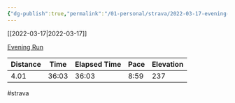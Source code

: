 ```yaml
---
{"dg-publish":true,"permalink":"/01-personal/strava/2022-03-17-evening-run/"}
---
```



[[2022-03-17\|2022-03-17]]

[Evening Run](https://www.strava.com/activities/6845274149)

| Distance | Time  | Elapsed Time | Pace | Elevation |
| -------- | ----- | ------------ | ---- | --------- |
| 4.01     | 36:03 | 36:03        | 8:59 | 237       |




#strava
